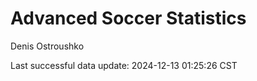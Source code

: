 # Advanced Soccer Statistics
Denis Ostroushko

<!-- gfm -->

Last successful data update: 2024-12-13 01:25:26 CST
